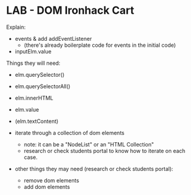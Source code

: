 
# LAB - DOM Ironhack Cart

<!--- 

How: 
- work in Pairs


Notes:
  - students find it very difficult (even iterations 1-2-3) 
  - lab kick-off: show how to solve iteration 1

--->



Explain:
- events & add addEventListener
  - (there's already boilerplate code for events in the initial code)
- inputElm.value

Things they will need:

- elm.querySelector()
- elm.querySelectorAll()
- elm.innerHTML
- elm.value
- (elm.textContent)

- iterate through a collection of dom elements
  - note: it can be a "NodeList" or an "HTML Collection"
  - research or check students portal to know how to iterate on each case.

- other things they may need (research or check students portal):
  - remove dom elements
  - add dom elements



